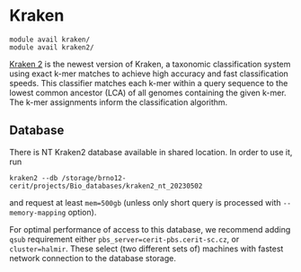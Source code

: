 # Kraken

    module avail kraken/
    module avail kraken2/

[Kraken 2](https://ccb.jhu.edu/software/kraken2/index.shtml) is the newest version of Kraken, a taxonomic classification system using exact k-mer matches to achieve high accuracy and fast classification speeds. This classifier matches each k-mer within a query sequence to the lowest common ancestor (LCA) of all genomes containing the given k-mer. The k-mer assignments inform the classification algorithm. 

## Database

There is NT Kraken2 database available in shared location. In order to use it, run

    kraken2 --db /storage/brno12-cerit/projects/Bio_databases/kraken2_nt_20230502

and request at least `mem=500gb` (unless only short query is processed with `--memory-mapping` option). 

For optimal performance of access to this database, we recommend adding `qsub` requirement either `pbs_server=cerit-pbs.cerit-sc.cz`, or `cluster=halmir`. These select (two different sets of) machines with fastest network connection to the database storage.




